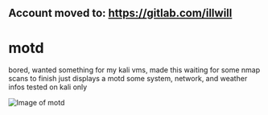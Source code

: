 ## Account moved to: https://gitlab.com/illwill 

 



# motd
bored, wanted something for my kali vms, made this waiting for some nmap scans to finish
just displays a motd some system, network, and weather infos
tested on kali only

![Image of motd](https://i.imgur.com/6YpdgUT.png)
